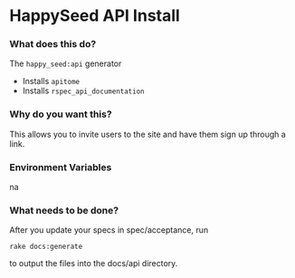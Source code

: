 HappySeed API Install
===================

### What does this do?

The `happy_seed:api` generator

* Installs `apitome`
* Installs `rspec_api_documentation`

### Why do you want this?

This allows you to invite users to the site and have them sign up through a link.

### Environment Variables

na

### What needs to be done?

After you update your specs in spec/acceptance, run

```
rake docs:generate
```

to output the files into the docs/api directory.